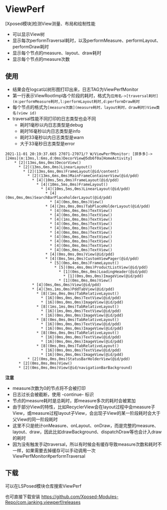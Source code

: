 # ViewPerf
[Xposed模块]检测View测量、布局和绘制性能

- 可以显示View树
- 显示每次performTraversal耗时，以及performMeasure、performLayout、performDraw耗时
- 显示每个节点的measure、layout、draw耗时
- 显示每个节点的measure次数

## 使用

- 结果会在logcat以树形图打印出来，日志TAG为ViewPerfMonitor
- 第一行表示ViewRootImpl各个阶段的耗时，格式为`应用名->[traversal耗时](m:performMeasure耗时,l:performLayout耗时,d:performDraw耗时`
- 每个节点的格式为`[measure次数](measure耗时，layout耗时，draw耗时)View类名(view id)`
- traversal性能不同打印的日志类型也会不同
  - 耗时1毫秒以内日志类型是debug
  - 耗时16毫秒以内日志类型是info
  - 耗时33毫秒以内日志类型是warn
  - 大于33毫秒日志类型是error

```
2021-11-01 20:19:37.665 27071-27071/? W/ViewPerfMonitor: [拼多多]->[24ms](m:13ms,l:6ms,d:0ms)DecorView@5db6f0a[HomeActivity]
    * [2](13ms,6ms,0ms)DecorView()
      * [2](13ms,6ms,0ms)LinearLayout()
        * [2](13ms,6ms,0ms)FrameLayout(@id/content)
          * [2](13ms,6ms,0ms)MainFrameContainerView(@id/pdd)
            * [4](10ms,5ms,0ms)FrameLayout(@id/pdd)
              * [4](10ms,5ms,0ms)FrameLayout()
                * [4](10ms,5ms,0ms)LinearLayout(@id/pdd)
                  * [4](0ms,0ms,0ms)SearchBarPlaceholderLayout(@id/pdd)
                    * [4](0ms,0ms,0ms)View()
                  * [4](2ms,0ms,0ms)TabPlaceHolderLayout(@id/pdd)
                    * [4](0ms,0ms,0ms)TextView()
                    * [4](0ms,0ms,0ms)TextView()
                    * [4](1ms,0ms,0ms)TextView()
                    * [4](0ms,0ms,0ms)TextView()
                    * [4](0ms,0ms,0ms)TextView()
                    * [4](0ms,0ms,0ms)TextView()
                    * [4](0ms,0ms,0ms)TextView()
                    * [4](0ms,0ms,0ms)TextView()
                    * [4](0ms,0ms,0ms)TextView()
                    * [4](0ms,0ms,0ms)TextView()
                  * [4](0ms,0ms,0ms)View(@id/pdd)
                  * [4](8ms,5ms,0ms)CustomViewPager(@id/pdd)
                    * [5](0ms,4ms,0ms)FrameLayout()
                      * [5](0ms,4ms,0ms)ProductListView(@id/pdd)
                        * [1](0ms,0ms,0ms)LoadingHeader(@id/pdd)
                          * [1](0ms,0ms,0ms)ImageView(@id/pdd)
                        * [1](0ms,0ms,0ms)View()
            * [4](0ms,0ms,0ms)View(@id/pdd)
            * [4](3ms,1ms,0ms)PddTabView(@id/pdd)
              * [8](1ms,0ms,0ms)TabRelativeLayout()
                * [16](0ms,0ms,0ms)TextView(@id/pdd)
                * [16](0ms,0ms,0ms)ImageView(@id/pdd)
              * [8](1ms,1ms,0ms)TabRelativeLayout()
                * [16](1ms,0ms,0ms)TextView(@id/pdd)
                * [16](0ms,0ms,0ms)ImageView(@id/pdd)
              * [8](0ms,0ms,0ms)TabRelativeLayout()
                * [16](0ms,0ms,0ms)TextView(@id/pdd)
                * [16](0ms,0ms,0ms)ImageView(@id/pdd)
              * [8](0ms,0ms,0ms)TabRelativeLayout()
                * [16](0ms,0ms,0ms)TextView(@id/pdd)
                * [16](0ms,0ms,0ms)ImageView(@id/pdd)
              * [8](0ms,0ms,0ms)TabRelativeLayout()
                * [16](0ms,0ms,0ms)TextView(@id/pdd)
                * [16](0ms,0ms,0ms)ImageView(@id/pdd)
          * [2](0ms,0ms,0ms)StatusBarHolderView(@id/pdd)
      * [2](0ms,0ms,0ms)View()
      * [2](0ms,0ms,0ms)View(@id/navigationBarBackground)
```
**注意**
- measure次数为0的节点将不会被打印
- 日志过长会被截断，使用 -continue- 标识
- 节点的measure耗时是总耗时，即measure多次的耗时会被累加
- 由于部分View的特性，比如RecyclerView会在layout过程中会measure子View，或measure过程layout子View，会出现子View的某一阶段耗时会大于父View的同一阶段耗时
- 这里不只是统计onMeasure、onLayout、onDraw，而是完整的measure、layout、draw，因此比如drawBackground、dispatchDraw等也会计入draw的耗时
- 因为没有触发手动traversal，所以有时候会有缓存导致measure次数和耗时不一样，如果需要去掉缓存可以手动调用一次ViewPerfMonitor#performTraversal

## 下载
可以在LSPosed模块仓库搜索ViewPerf

也可直接下载安装
https://github.com/Xposed-Modules-Repo/com.janking.viewperf/releases
